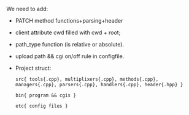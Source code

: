 We need to add:

* PATCH method functions+parsing+header

* client attribute cwd filled with cwd + root;

* path_type function (is relative or absolute).

* upload path && cgi on/off rule in configfile.

* Project struct:

      src{ tools{.cpp}, multiplixers{.cpp}, methods{.cpp}, managers{.cpp}, parsers{.cpp}, handlers{.cpp}, header{.hpp} }

      bin{ program && cgis }

      etc{ config files }
